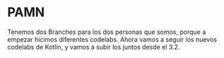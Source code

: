 # PAMN
Tenemos dos Branches para los dos personas que somos, porque a empezar hicimos diferentes codelabs. Ahora vamos a seguir los nuevos codelabs de Kotlin, y vamos a subir los juntos desde el 3.2.
